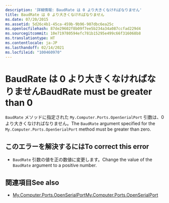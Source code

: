 ```yaml
---
description: '詳細情報: BaudRate は 0 より大きくなければなりません'
title: BaudRate は 0 より大きくなければなりません
ms.date: 07/20/2015
ms.assetid: 5d26c4b1-45ca-459b-9b96-907dbc6ea25c
ms.openlocfilehash: 87de29602f8b09f7ee5b234a34a087ccfad229d4
ms.sourcegitcommit: 10e719780594efc781b15295e499c66f316068b8
ms.translationtype: HT
ms.contentlocale: ja-JP
ms.lasthandoff: 02/14/2021
ms.locfileid: "100460970"
---
```

# <a name="baudrate-must-be-greater-than-0"></a><span data-ttu-id="02ca7-103">BaudRate は 0 より大きくなければなりません</span><span class="sxs-lookup"><span data-stu-id="02ca7-103">BaudRate must be greater than 0</span></span>

<span data-ttu-id="02ca7-104">`BaudRate` メソッドに指定された `My.Computer.Ports.OpenSerialPort` 引数は、0 より大きくなければなりません。</span><span class="sxs-lookup"><span data-stu-id="02ca7-104">The `BaudRate` argument specified for the `My.Computer.Ports.OpenSerialPort` method must be greater than zero.</span></span>  
  
## <a name="to-correct-this-error"></a><span data-ttu-id="02ca7-105">このエラーを解決するには</span><span class="sxs-lookup"><span data-stu-id="02ca7-105">To correct this error</span></span>  
  
- <span data-ttu-id="02ca7-106">`BaudRate` 引数の値を正の数値に変更します。</span><span class="sxs-lookup"><span data-stu-id="02ca7-106">Change the value of the `BaudRate` argument to a positive number.</span></span>  
  
## <a name="see-also"></a><span data-ttu-id="02ca7-107">関連項目</span><span class="sxs-lookup"><span data-stu-id="02ca7-107">See also</span></span>

- [<span data-ttu-id="02ca7-108">My.Computer.Ports.OpenSerialPort</span><span class="sxs-lookup"><span data-stu-id="02ca7-108">My.Computer.Ports.OpenSerialPort</span></span>](xref:Microsoft.VisualBasic.Devices.Ports.OpenSerialPort%2A)
